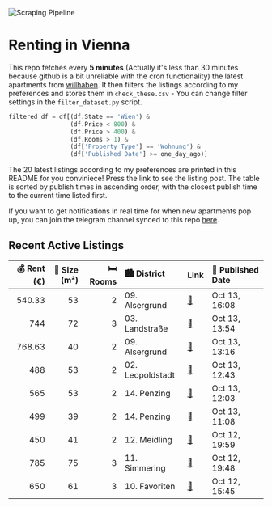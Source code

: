 ![Scraping Pipeline](https://github.com/AthomsG/renting-in-vienna/actions/workflows/run_pipeline.yml/badge.svg)


# Renting in Vienna

This repo fetches every **5 minutes** (Actually it's less than 30 minutes because github is a bit unreliable with the cron functionality) the latest apartments from [willhaben](https://www.willhaben.at/).
It then filters the listings according to my preferences and stores them in `check_these.csv` - You can change filter settings in the `filter_dataset.py` script.

```python
filtered_df = df[(df.State == 'Wien') & 
                 (df.Price < 800) &
                 (df.Price > 400) &
                 (df.Rooms > 1) &
                 (df['Property Type'] == 'Wohnung') &
                 (df['Published Date'] >= one_day_ago)]
```

The 20 latest listings according to my preferences are printed in this README for you conviniece! Press the link to see the listing post.
The table is sorted by publish times in ascending order, with the closest publish time to the current time listed first.

If you want to get notifications in real time for when new apartments pop up, you can join the telegram channel synced to this repo [here](https://t.me/+1HPAYOf5BSsyNTlk).

## Recent Active Listings

|   💰 Rent (€) |   📏 Size (m²) |   🛏️ Rooms | 🏙️ District      | Link                                                                                                                                                                                                                                                              | 📅 Published Date   |
|-------------:|--------------:|-----------:|:-----------------|:------------------------------------------------------------------------------------------------------------------------------------------------------------------------------------------------------------------------------------------------------------------|:-------------------|
|       540.33 |            53 |          2 | 09. Alsergrund   | [🔗](https://www.willhaben.at/iad/immobilien/d/mietwohnungen/wien/wien-1090-alsergrund/direktvergabe-2-zimmer-gemeindewohnung-1090-wien---n%C3%A4he-franz-josefs-bahnhof-1153588300/)                                                                              | Oct 13, 16:08      |
|       744    |            72 |          3 | 03. Landstraße   | [🔗](https://www.willhaben.at/iad/immobilien/d/mietwohnungen/wien/wien-1030-landstra%C3%9Fe/%22direktvergabe-3-zimmer-%2B-wohnzimmer-1030-wien-n%C3%A4he-u3-kardinal-nagl-platz%22-797878979/)                                                                     | Oct 13, 13:54      |
|       768.63 |            40 |          2 | 09. Alsergrund   | [🔗](https://www.willhaben.at/iad/immobilien/d/mietwohnungen/wien/wien-1090-alsergrund/cityapartment:-garagenplatz-im-haus-&-u6-spittelau-ums-eck-1967661994/)                                                                                                     | Oct 13, 13:16      |
|       488    |            53 |          2 | 02. Leopoldstadt | [🔗](https://www.willhaben.at/iad/immobilien/d/mietwohnungen/wien/wien-1020-leopoldstadt/gem%C3%BCtliche-53m%C2%B2-singlemiete-im-trendviertel-n%C3%A4he-karmelitermarkt-%7C-2-zimmer-%7C-k%C3%BCche-bad-kombination-gesamtmiete-%E2%82%AC-488----%7C-1404194005/) | Oct 13, 12:43      |
|       565    |            53 |          2 | 14. Penzing      | [🔗](https://www.willhaben.at/iad/immobilien/d/mietwohnungen/wien/wien-1140-penzing/ger%C3%A4umige-2-zimmer-wohnung-%28wohnticket:-30.09.25%29-1452216840/)                                                                                                        | Oct 13, 12:03      |
|       499    |            39 |          2 | 14. Penzing      | [🔗](https://www.willhaben.at/iad/immobilien/d/mietwohnungen/wien/wien-1140-penzing/1140-wien---sch%C3%B6ne-teilm%C3%B6blierte-2-zimmer-wohnung-befristung-5-jahre-1444026260/)                                                                                    | Oct 13, 11:08      |
|       450    |            41 |          2 | 12. Meidling     | [🔗](https://www.willhaben.at/iad/immobilien/d/mietwohnungen/wien/wien-1120-meidling/2-zimmer-wohnung-im-erdgeschoss---direktvergabe-%28nur-mit-g%C3%BCltigem-wiener-wohn-ticket-vor-dem-30.09.2025%29-1991592446/)                                                | Oct 12, 19:59      |
|       785    |            75 |          3 | 11. Simmering    | [🔗](https://www.willhaben.at/iad/immobilien/d/mietwohnungen/wien/wien-1110-simmering/%28reserviert%29-gemeinde-wohnung-75m2-im-11.-bezirk-%28-nur-mit-wohnticket-vor-dem-31.03.2025%29-908634689/)                                                                | Oct 12, 19:48      |
|       650    |            61 |          3 | 10. Favoriten    | [🔗](https://www.willhaben.at/iad/immobilien/d/mietwohnungen/wien/wien-1100-favoriten/gemeindewohnung-2086863769/)                                                                                                                                                 | Oct 12, 15:45      |
